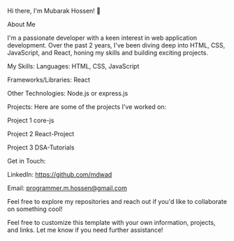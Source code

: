 Hi there, I'm Mubarak Hossen! 👋

About Me

I'm a passionate developer with a keen interest in web application development. Over the past 2 years, I've been diving deep into HTML, CSS, JavaScript, and React, honing my skills and building exciting projects.

My Skills: Languages: HTML, CSS, JavaScript

Frameworks/Libraries: React

Other Technologies: Node.js or express.js

Projects: Here are some of the projects I've worked on:

Project 1 core-js

Project 2 React-Project

Project 3 DSA-Tutorials

Get in Touch:

LinkedIn: https://github.com/mdwad

Email: programmer.m.hossen@gmail.com

Feel free to explore my repositories and reach out if you'd like to collaborate on something cool!

Feel free to customize this template with your own information, projects, and links. Let me know if you need further assistance!
